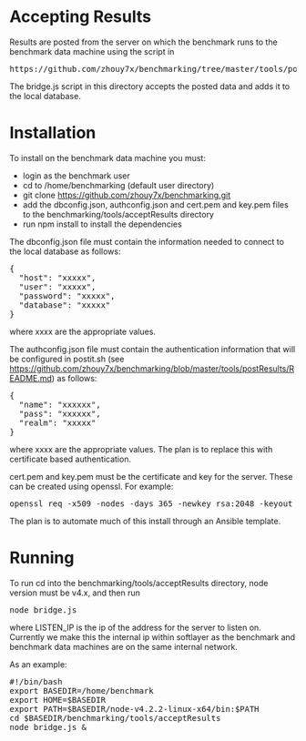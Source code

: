 # Accepting Results

Results are posted from the server on which the benchmark runs to the 
benchmark data machine using the script in 
<PRE>
https://github.com/zhouy7x/benchmarking/tree/master/tools/postResults
</PRE>

The bridge.js script in this directory accepts the posted data
and adds it to the local database.

# Installation

To install on the benchmark data machine you must:

* login as the benchmark user
* cd to /home/benchmarking (default user directory)
* git clone https://github.com/zhouy7x/benchmarking.git
* add the dbconfig.json, authconfig.json and cert.pem and key.pem files to 
  the benchmarking/tools/acceptResults directory
* run npm install to install the dependencies

The dbconfig.json file must contain the information needed to connect
to the local database as follows:

<PRE>
{
  "host": "xxxxx",
  "user": "xxxxx",
  "password": "xxxxx",
  "database": "xxxxx"
}
</PRE>

where xxxx are the appropriate values.

The authconfig.json file must contain the authentication information
that will be configured in postit.sh (see
https://github.com/zhouy7x/benchmarking/blob/master/tools/postResults/README.md)
as follows:

<PRE>
{
  "name": "xxxxxx",
  "pass": "xxxxxx",
  "realm": "xxxxx"
}
</PRE>

where xxxx are the appropriate values. The plan is to replace this with 
certificate based authentication.

cert.pem and key.pem must be the certificate and key for the 
server.  These can be created using openssl. For example:

<PRE>
openssl req -x509 -nodes -days 365 -newkey rsa:2048 -keyout key.pem -out cert.pem
</PRE>

The plan is to automate much of this install through an Ansible template.

# Running
 
To run cd into the benchmarking/tools/acceptResults directory, node version must be v4.x, and then run
<PRE>
node bridge.js   
</PRE>

where LISTEN_IP is the ip of the address for the server to listen on.  Currently
we make this the internal ip within softlayer as the benchmark and benchmark
data machines are on the same internal network.

As an example:

<PRE>
#!/bin/bash
export BASEDIR=/home/benchmark
export HOME=$BASEDIR
export PATH=$BASEDIR/node-v4.2.2-linux-x64/bin:$PATH
cd $BASEDIR/benchmarking/tools/acceptResults
node bridge.js &
</PRE>

